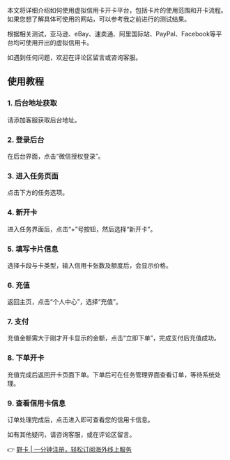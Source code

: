 本文将详细介绍如何使用虚拟信用卡开卡平台，包括卡片的使用范围和开卡流程。如果您想了解具体可使用的网站，可以参考我之前进行的测试结果。

根据相关测试，亚马逊、eBay、速卖通、阿里国际站、PayPal、Facebook等平台均可使用开出的虚拟信用卡。

如遇到任何问题，欢迎在评论区留言或咨询客服。

## 使用教程

### 1. 后台地址获取
请添加客服获取后台地址。

### 2. 登录后台
在后台界面，点击“微信授权登录”。

### 3. 进入任务页面
点击下方的任务选项。

### 4. 新开卡
进入任务界面后，点击“+”号按钮，然后选择“新开卡”。

### 5. 填写卡片信息
选择卡段与卡类型，输入信用卡张数及额度后，会显示价格。

### 6. 充值
返回主页，点击“个人中心”，选择“充值”。

### 7. 支付
充值金额需大于刚才开卡显示的金额，点击“立即下单”，完成支付后充值成功。

### 8. 下单开卡
充值完成后返回开卡页面下单。下单后可在任务管理界面查看订单，等待系统处理。

### 9. 查看信用卡信息
订单处理完成后，点击进入即可查看您的信用卡信息。

如有其他疑问，请咨询客服，或在评论区留言。 

👉 [野卡 | 一分钟注册，轻松订阅海外线上服务](https://bit.ly/bewildcard)